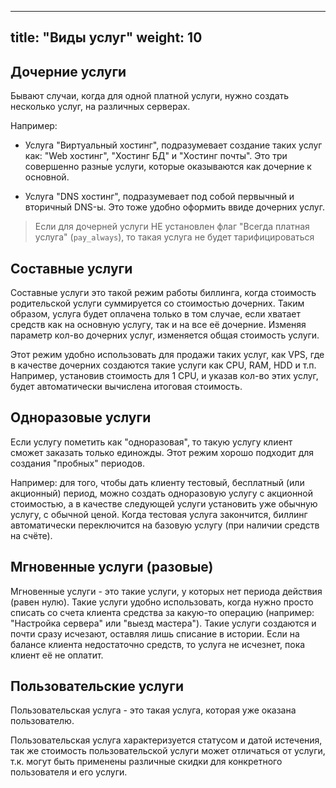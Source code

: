 
---
title: "Виды услуг"
weight: 10
---


## Дочерние услуги

Бывают случаи, когда для одной платной услуги, нужно создать несколько услуг, на различных серверах.

Например:

- Услуга "Виртуальный хостинг", подразумевает создание таких услуг как: "Web хостинг", "Хостинг БД" и "Хостинг почты".
Это три совершенно разные услуги, которые оказываются как дочерние к основной.

- Услуга "DNS хостинг", подразумевает под собой первычный и вторичный DNS-ы. Это тоже удобно оформить ввиде дочерних услуг.

> Если для дочерней услуги НЕ установлен флаг "Всегда платная услуга" (`pay_always`), то такая услуга не будет тарифицироваться


## Составные услуги

Составные услуги это такой режим работы биллинга, когда стоимость родительской услуги суммируется со стоимостью дочерних.
Таким образом, услуга будет оплачена только в том случае, если хватает средств как на основную услугу, так и на все её дочерние.
Изменяя параметр кол-во дочерних услуг, изменяется общая стоимость услуги.

Этот режим удобно использовать для продажи таких услуг, как VPS, где в качестве дочерних создаются такие услуги как CPU, RAM, HDD и т.п.
Например, установив стоимость для 1 CPU, и указав кол-во этих услуг, будет автоматически вычислена итоговая стоимость.

## Одноразовые услуги

Если услугу пометить как "одноразовая", то такую услугу клиент сможет заказать только единожды. Этот режим хорошо подходит для создания "пробных" периодов.

Например: для того, чтобы дать клиенту тестовый, бесплатный (или акционный) период, можно создать одноразовую услугу с акционной стоимостью,
а в качестве следующей услуги установить уже обычную услугу, с обычной ценой. Когда тестовая услуга закончится, биллинг автоматически переключится на базовую услугу
(при наличии средств на счёте).

## Мгновенные услуги (разовые)

Мгновенные услуги - это такие услуги, у которых нет периода действия (равен нулю). Такие услуги удобно использовать, когда нужно
просто списать со счета клиента средства за какую-то операцию (например: "Настройка сервера" или "выезд мастера"). Такие услуги создаются и почти сразу исчезают, оставляя лишь списание в истории. Если на балансе клиента недостаточно средств, то услуга не исчезнет, пока клиент её не оплатит.

## Пользовательские услуги

Пользовательская услуга - это такая услуга, которая уже оказана пользователю.

Пользовательская услуга характеризуется статусом и датой истечения, так же стоимость пользовательской
услуги может отличаться от услуги, т.к. могут быть применены различные скидки для конкретного пользователя и его услуги.



